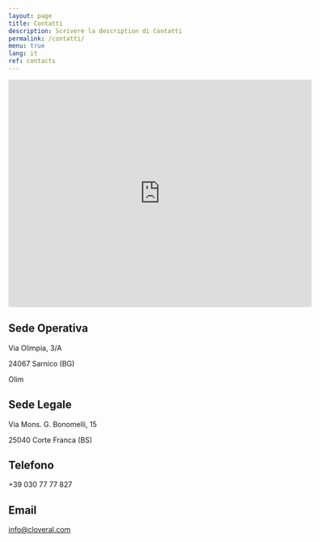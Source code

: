 ```yaml
---
layout: page
title: Contatti
description: Scrivere la description di Contatti
permalink: /contatti/
menu: true
lang: it
ref: contacts
---
```

<div class="mappa">
	<iframe src="https://www.google.com/maps/embed?pb=!1m18!1m12!1m3!1d2788.0191198585853!2d9.948688515956674!3d45.67051647910396!2m3!1f0!2f0!3f0!3m2!1i1024!2i768!4f13.1!3m3!1m2!1s0x4781671b2f3dc855%3A0xa7ef93245fca8536!2sVia+Olimpia%2C+3%2C+24067+Sarnico+BG!5e0!3m2!1sit!2sit!4v1530805241780" width="600" height="450" frameborder="0" style="border:0" allowfullscreen></iframe>
</div>


<div class="sedi">
	<div class="wrap section">
		<div class="grid">
			<div class="half">
				<h2 class="titolo-sede-operativa">Sede Operativa</h2>
				<p>Via Olimpia, 3/A</p>
				<p>24067 Sarnico (BG)</p>Olim
			</div>
			<div class="half">
				<h2 class="titolo-sede-legale">Sede Legale</h2>
				<p>Via Mons. G. Bonomelli, 15</p>
				<p>25040 Corte Franca (BS)</p>
			</div>
		</div>
	</div>
</div>

<div class="sedi">
	<div class="wrap section">
		<div class="grid">
			<div class="half">
				<h2 class="titolo-sede-operativa">Telefono</h2>
				<p>+39 030 77 77 827</p>
			</div>
			<div class="half">
				<h2 class="titolo-sede-legale">Email</h2>
				<p><a href="mailto:info@cloveral.com">info@cloveral.com</a></p>
			</div>
		</div>
	</div>
</div>